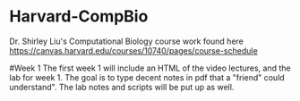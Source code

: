 # Harvard-CompBio
Dr. Shirley Liu's Computational Biology course work found here https://canvas.harvard.edu/courses/10740/pages/course-schedule

#Week 1 
 The first week 1 will include an HTML of the video lectures, and the lab for week 1.  The goal is to type decent notes in pdf that a "friend" could understand".   The lab notes and scripts will be put up as well.
